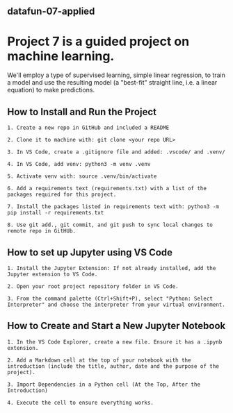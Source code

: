 ## datafun-07-applied

# Project 7 is a guided project on machine learning. 

We'll employ a type of supervised learning, simple linear regression, to train a model and use the resulting model (a "best-fit" straight line, i.e. a linear equation) to make predictions.

## How to Install and Run the Project 
```
1. Create a new repo in GitHub and included a README

2. Clone it to machine with: git clone <your repo URL>

3. In VS Code, create a .gitignore file and added: .vscode/ and .venv/

4. In VS Code, add venv: python3 -m venv .venv

5. Activate venv with: source .venv/bin/activate

6. Add a requirements text (requirements.txt) with a list of the packages required for this project. 

7. Install the packages listed in requirements text with: python3 -m pip install -r requirements.txt

8. Use git add., git commit, and git push to sync local changes to remote repo in GitHUb.

```

## How to set up Jupyter using VS Code
```
1. Install the Jupyter Extension: If not already installed, add the Jupyter extension to VS Code. 

2. Open your root project repository folder in VS Code.

3. From the command palette (Ctrl+Shift+P), select "Python: Select Interpreter" and choose the interpreter from your virtual environment.

```
  

## How to Create and Start a New Jupyter Notebook

```
1. In the VS Code Explorer, create a new file. Ensure it has a .ipynb extension.

2. Add a Markdown cell at the top of your notebook with the introduction (include the title, author, date and the purpose of the project).

3. Import Dependencies in a Python cell (At the Top, After the Introduction)

4. Execute the cell to ensure everything works. 

```



